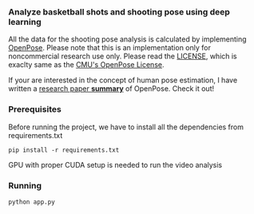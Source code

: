### Analyze basketball shots and shooting pose using deep learning

All the data for the shooting pose analysis is calculated by implementing [OpenPose](https://github.com/CMU-Perceptual-Computing-Lab/openpose). Please note that this is an implementation only for noncommercial research use only. Please read the [LICENSE](https://github.com/chonyy/AI-basketball-analysis/blob/master/LICENSE), which is exaclty same as the [CMU's OpenPose License](https://github.com/CMU-Perceptual-Computing-Lab/openpose/blob/master/LICENSE).

If your are interested in the concept of human pose estimation, I have written a [research paper **summary**](https://towardsdatascience.com/openpose-research-paper-summary-realtime-multi-person-2d-pose-estimation-3563a4d7e66) of OpenPose. Check it out!


### Prerequisites

Before running the project, we have to install all the dependencies from requirements.txt

``` pip
pip install -r requirements.txt
```

GPU with proper CUDA setup is needed to run the video analysis

### Running

``` python
python app.py
```
